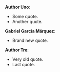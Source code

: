 **Author Uno**:  
- Some quote.
- Another quote.

**Gabriel García Márquez**:  
- Brand new quote.

**Author Tre**:  
- Very old quote.
- Last quote.
